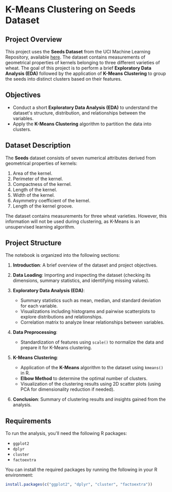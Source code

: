 # K-Means Clustering on Seeds Dataset

## Project Overview

This project uses the **Seeds Dataset** from the UCI Machine Learning Repository, available [here](https://archive.ics.uci.edu/dataset/236/seeds). The dataset contains measurements of geometrical properties of kernels belonging to three different varieties of wheat. The goal of this project is to perform a brief **Exploratory Data Analysis (EDA)** followed by the application of **K-Means Clustering** to group the seeds into distinct clusters based on their features.

## Objectives
- Conduct a short **Exploratory Data Analysis (EDA)** to understand the dataset's structure, distribution, and relationships between the variables.
- Apply the **K-Means Clustering** algorithm to partition the data into clusters.

## Dataset Description

The **Seeds** dataset consists of seven numerical attributes derived from geometrical properties of kernels:
1. Area of the kernel.
2. Perimeter of the kernel.
3. Compactness of the kernel.
4. Length of the kernel.
5. Width of the kernel.
6. Asymmetry coefficient of the kernel.
7. Length of the kernel groove.

The dataset contains measurements for three wheat varieties. However, this information will not be used during clustering, as K-Means is an unsupervised learning algorithm.

## Project Structure

The notebook is organized into the following sections:

1. **Introduction**: A brief overview of the dataset and project objectives.
   
2. **Data Loading**: Importing and inspecting the dataset (checking its dimensions, summary statistics, and identifying missing values).

3. **Exploratory Data Analysis (EDA)**:
   - Summary statistics such as mean, median, and standard deviation for each variable.
   - Visualizations including histograms and pairwise scatterplots to explore distributions and relationships.
   - Correlation matrix to analyze linear relationships between variables.

4. **Data Preprocessing**:
   - Standardization of features using `scale()` to normalize the data and prepare it for K-Means clustering.

5. **K-Means Clustering**:
   - Application of the **K-Means** algorithm to the dataset using `kmeans()` in R.
   - **Elbow Method** to determine the optimal number of clusters.
   - Visualization of the clustering results using 2D scatter plots (using PCA for dimensionality reduction if needed).

6. **Conclusion**: Summary of clustering results and insights gained from the analysis.

## Requirements

To run the analysis, you'll need the following R packages:

- `ggplot2`
- `dplyr`
- `cluster`
- `factoextra`

You can install the required packages by running the following in your R environment:

```r
install.packages(c("ggplot2", "dplyr", "cluster", "factoextra"))
```
